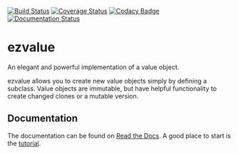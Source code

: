 [![Build Status](https://travis-ci.org/snah/ezvalue.svg?branch=master)](https://travis-ci.org/snah/ezvalue)
[![Coverage Status](https://coveralls.io/repos/github/snah/ezvalue/badge.svg?branch=master)](https://coveralls.io/github/snah/ezvalue?branch=master)
[![Codacy Badge](https://api.codacy.com/project/badge/Grade/9315320bf4cd4b1daa096e43ef0afae2)](https://www.codacy.com/app/hans-maree/ezvalue?utm_source=github.com&amp;utm_medium=referral&amp;utm_content=snah/ezvalue&amp;utm_campaign=Badge_Grade)
[![Documentation Status](https://readthedocs.org/projects/ezvalue/badge/?version=latest)](http://ezvalue.readthedocs.io/en/latest/?badge=latest)

# ezvalue
An elegant and powerful implementation of a value object.

ezvalue allows you to create new value objects simply by defining a subclass.
Value objects are immutable, but have helpful functionality to create changed
clones or a mutable version.

## Documentation

The documentation can be found on
[Read the Docs](http://ezvalue.readthedocs.io/en/latest/). A good place to start
is the [tutorial](http://ezvalue.readthedocs.io/en/latest/tutorial.html).
